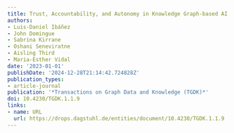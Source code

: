 ```yaml
---
title: Trust, Accountability, and Autonomy in Knowledge Graph-based AI for Self-determination
authors:
- Luis-Daniel Ibáñez
- John Domingue
- Sabrina Kirrane
- Oshani Seneviratne
- Aisling Third
- Maria-Esther Vidal
date: '2023-01-01'
publishDate: '2024-12-28T21:14:42.724828Z'
publication_types:
- article-journal
publication: '*Transactions on Graph Data and Knowledge (TGDK)*'
doi: 10.4230/TGDK.1.1.9
links:
- name: URL
  url: https://drops.dagstuhl.de/entities/document/10.4230/TGDK.1.1.9
---
```

